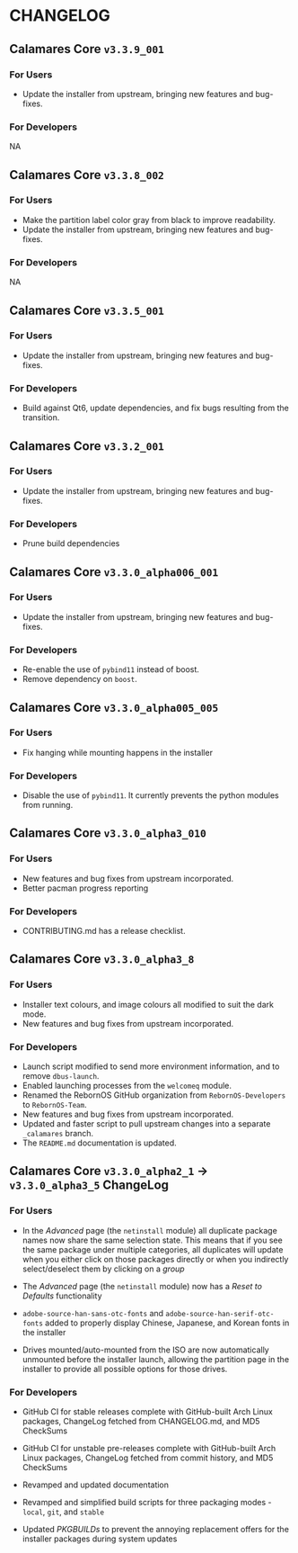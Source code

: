 # CHANGELOG

## Calamares Core `v3.3.9_001`

### For Users

- Update the installer from upstream, bringing new features and bug-fixes.

### For Developers

NA

## Calamares Core `v3.3.8_002`

### For Users

- Make the partition label color gray from black to improve readability.
- Update the installer from upstream, bringing new features and bug-fixes.

### For Developers

NA

## Calamares Core `v3.3.5_001`

### For Users

- Update the installer from upstream, bringing new features and bug-fixes.

### For Developers

- Build against Qt6, update dependencies, and fix bugs resulting from the transition.

## Calamares Core `v3.3.2_001`

### For Users

- Update the installer from upstream, bringing new features and bug-fixes.

### For Developers

- Prune build dependencies

## Calamares Core `v3.3.0_alpha006_001`

### For Users

- Update the installer from upstream, bringing new features and bug-fixes.

### For Developers

- Re-enable the use of `pybind11` instead of boost.
- Remove dependency on `boost`.

## Calamares Core `v3.3.0_alpha005_005`

### For Users

- Fix hanging while mounting happens in the installer

### For Developers

- Disable the use of `pybind11`. It currently prevents the python modules from running.

## Calamares Core `v3.3.0_alpha3_010`

### For Users

- New features and bug fixes from upstream incorporated.
- Better pacman progress reporting

### For Developers

- CONTRIBUTING.md has a release checklist.

## Calamares Core `v3.3.0_alpha3_8`

### For Users

- Installer text colours, and image colours all modified to suit the dark mode.
- New features and bug fixes from upstream incorporated.

### For Developers

- Launch script modified to send more environment information, and to remove `dbus-launch`.
- Enabled launching processes from the `welcomeq` module.
- Renamed the RebornOS GitHub organization from `RebornOS-Developers` to `RebornOS-Team`.
- New features and bug fixes from upstream incorporated.
- Updated and faster script to pull upstream changes into a separate `_calamares` branch.
- The `README.md` documentation is updated.

## Calamares Core `v3.3.0_alpha2_1` -> `v3.3.0_alpha3_5` ChangeLog

### For Users

- In the *Advanced* page (the `netinstall` module) all duplicate package names now share the same selection state. This means that if you see the same package under multiple categories, all duplicates will update when you either click on those packages directly or when you indirectly select/deselect them by clicking on a *group*

- The *Advanced* page (the `netinstall` module) now has a *Reset to Defaults* functionality

- `adobe-source-han-sans-otc-fonts` and `adobe-source-han-serif-otc-fonts` added to properly display Chinese, Japanese, and Korean fonts in the installer

- Drives mounted/auto-mounted from the ISO are now automatically unmounted before the installer launch, allowing the partition page in the installer to provide all possible options for those drives.


### For Developers

- GitHub CI for stable releases complete with GitHub-built Arch Linux packages, ChangeLog fetched from CHANGELOG.md, and MD5 CheckSums

- GitHub CI for unstable pre-releases complete with GitHub-built Arch Linux packages, ChangeLog fetched from commit history, and MD5 CheckSums

- Revamped and updated documentation
  
- Revamped and simplified build scripts for three packaging modes - `local`, `git`, and `stable`
  
- Updated *PKGBUILDs* to prevent the annoying replacement offers for the installer packages during system updates